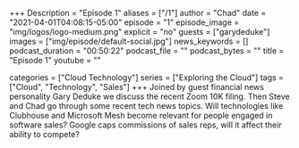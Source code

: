 +++
Description = "Episode 1"
aliases = ["/1"]
author = "Chad"
date = "2021-04-01T04:08:15-05:00"
episode = "1"
episode_image = "img/logos/logo-medium.png"
explicit = "no"
guests = ["garydeduke"]
images = ["img/episode/default-social.jpg"]
news_keywords = []
podcast_duration = "00:50:22"
podcast_file = ""
podcast_bytes = ""
title = "Episode 1"
youtube = ""

categories = ["Cloud Technology"]
series = ["Exploring the Cloud"]
tags = ["Cloud", "Technology", "Sales"]
+++
Joined by guest financial news personality Gary Deduke we discuss the recent Zoom 10K filing.  Then Steve and Chad go through some recent tech news topics.  Will technologies like Clubhouse and Microsoft Mesh become relevant for people engaged in software sales?  Google caps commissions of sales reps, will it affect their ability to compete?
